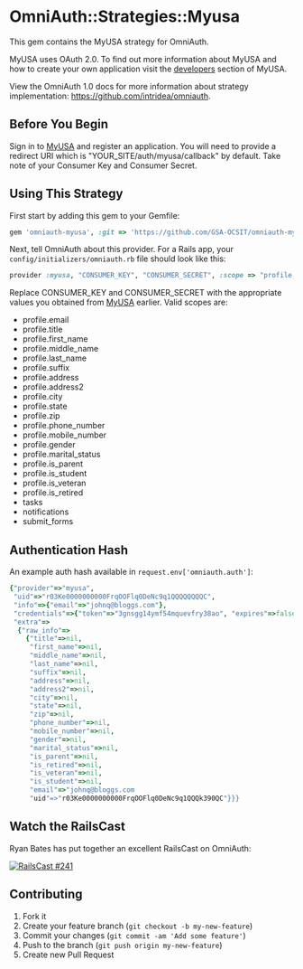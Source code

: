 # OmniAuth::Strategies::Myusa

This gem contains the MyUSA strategy for OmniAuth.

MyUSA uses OAuth 2.0. To find out more information about MyUSA and how to create your own application visit the [developers](https://my.usa.gov/developer) section of MyUSA.

View the OmniAuth 1.0 docs for more information about strategy implementation: https://github.com/intridea/omniauth.

## Before You Begin

Sign in to [MyUSA](https://my.usa.gov/developer) and register an application. You will need to provide a redirect URI which is "YOUR_SITE/auth/myusa/callback" by default. Take note of your Consumer Key and Consumer Secret.

## Using This Strategy

First start by adding this gem to your Gemfile:

```ruby
gem 'omniauth-myusa', :git => 'https://github.com/GSA-OCSIT/omniauth-myusa.git'
```

Next, tell OmniAuth about this provider. For a Rails app, your `config/initializers/omniauth.rb` file should look like this:

```ruby
provider :myusa, "CONSUMER_KEY", "CONSUMER_SECRET", :scope => "profile.email tasks submit_forms notifications"
```

Replace CONSUMER_KEY and CONSUMER_SECRET with the appropriate values you obtained from [MyUSA](https://my.usa.gov/apps) earlier. Valid scopes are:
- profile.email
- profile.title
- profile.first_name
- profile.middle_name
- profile.last_name
- profile.suffix
- profile.address
- profile.address2
- profile.city
- profile.state
- profile.zip
- profile.phone_number
- profile.mobile_number
- profile.gender
- profile.marital_status
- profile.is_parent
- profile.is_student
- profile.is_veteran
- profile.is_retired
- tasks
- notifications
- submit_forms

## Authentication Hash
An example auth hash available in `request.env['omniauth.auth']`:

```ruby
{"provider"=>"myusa",
 "uid"=>"r03Ke0000000000FrqOOFlq0DeNc9q1QQQQQQQQC",
 "info"=>{"email"=>"johnq@bloggs.com"},
 "credentials"=>{"token"=>"3gnsgg14ymf54mquevfry38ao", "expires"=>false},
 "extra"=>
  {"raw_info"=>
    {"title"=>nil,
     "first_name"=>nil,
     "middle_name"=>nil,
     "last_name"=>nil,
     "suffix"=>nil,
     "address"=>nil,
     "address2"=>nil,
     "city"=>nil,
     "state"=>nil,
     "zip"=>nil,
     "phone_number"=>nil,
     "mobile_number"=>nil,
     "gender"=>nil,
     "marital_status"=>nil,
     "is_parent"=>nil,
     "is_retired"=>nil,
     "is_veteran"=>nil,
     "is_student"=>nil,
     "email"=>"johnq@bloggs.com
     "uid"=>"r03Ke0000000000FrqOOFlq0DeNc9q1QQQk390QC"}}}
```

## Watch the RailsCast

Ryan Bates has put together an excellent RailsCast on OmniAuth:

[![RailsCast #241](http://railscasts.com/static/episodes/stills/241-simple-omniauth-revised.png "RailsCast #241 - Simple OmniAuth (revised)")](http://railscasts.com/episodes/241-simple-omniauth-revised)


## Contributing

1. Fork it
2. Create your feature branch (`git checkout -b my-new-feature`)
3. Commit your changes (`git commit -am 'Add some feature'`)
4. Push to the branch (`git push origin my-new-feature`)
5. Create new Pull Request
